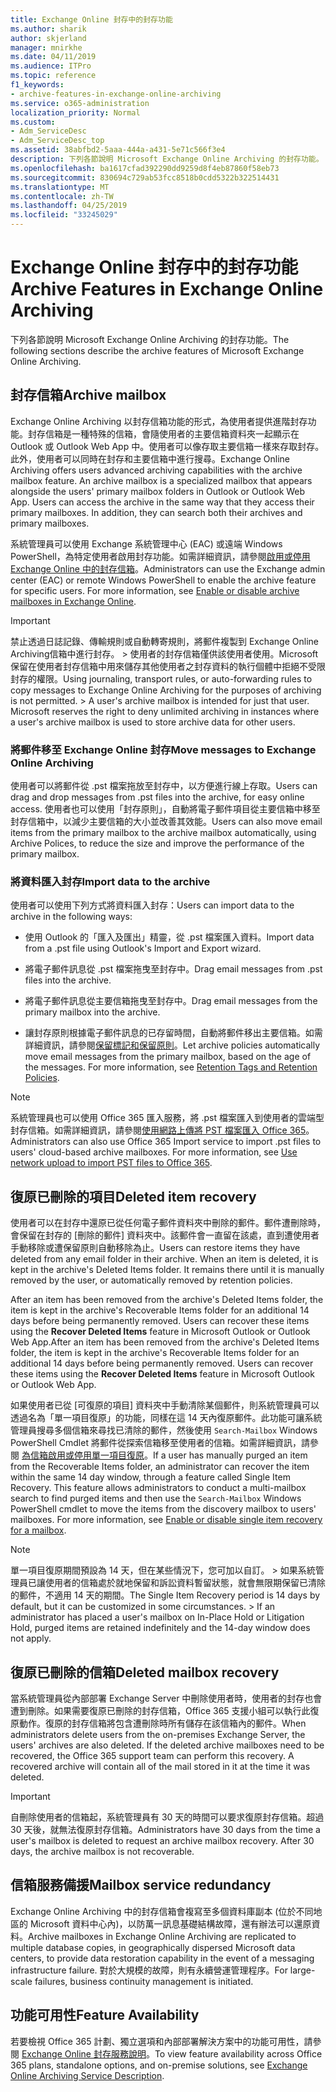 ```yaml
---
title: Exchange Online 封存中的封存功能
ms.author: sharik
author: skjerland
manager: mnirkhe
ms.date: 04/11/2019
ms.audience: ITPro
ms.topic: reference
f1_keywords:
- archive-features-in-exchange-online-archiving
ms.service: o365-administration
localization_priority: Normal
ms.custom:
- Adm_ServiceDesc
- Adm_ServiceDesc_top
ms.assetid: 38abfbd2-5aaa-444a-a431-5e71c566f3e4
description: 下列各節說明 Microsoft Exchange Online Archiving 的封存功能。
ms.openlocfilehash: ba1617cfad392290dd9259d8f4eb87860f58eb73
ms.sourcegitcommit: 830694c729ab53fcc8518b0cdd5322b322514431
ms.translationtype: MT
ms.contentlocale: zh-TW
ms.lasthandoff: 04/25/2019
ms.locfileid: "33245029"
---
```

# <a name="archive-features-in-exchange-online-archiving"></a><span data-ttu-id="2205b-103">Exchange Online 封存中的封存功能</span><span class="sxs-lookup"><span data-stu-id="2205b-103">Archive Features in Exchange Online Archiving</span></span>

<span data-ttu-id="2205b-104">下列各節說明 Microsoft Exchange Online Archiving 的封存功能。</span><span class="sxs-lookup"><span data-stu-id="2205b-104">The following sections describe the archive features of Microsoft Exchange Online Archiving.</span></span>
  
## <a name="archive-mailbox"></a><span data-ttu-id="2205b-105">封存信箱</span><span class="sxs-lookup"><span data-stu-id="2205b-105">Archive mailbox</span></span>

<span data-ttu-id="2205b-p101">Exchange Online Archiving 以封存信箱功能的形式，為使用者提供進階封存功能。封存信箱是一種特殊的信箱，會隨使用者的主要信箱資料夾一起顯示在 Outlook 或 Outlook Web App 中。使用者可以像存取主要信箱一樣來存取封存。此外，使用者可以同時在封存和主要信箱中進行搜尋。</span><span class="sxs-lookup"><span data-stu-id="2205b-p101">Exchange Online Archiving offers users advanced archiving capabilities with the archive mailbox feature. An archive mailbox is a specialized mailbox that appears alongside the users' primary mailbox folders in Outlook or Outlook Web App. Users can access the archive in the same way that they access their primary mailboxes. In addition, they can search both their archives and primary mailboxes.</span></span>
  
<span data-ttu-id="2205b-p102">系統管理員可以使用 Exchange 系統管理中心 (EAC) 或遠端 Windows PowerShell，為特定使用者啟用封存功能。如需詳細資訊，請參閱[啟用或停用 Exchange Online 中的封存信箱](https://go.microsoft.com/fwlink/p/?LinkId=404425)。</span><span class="sxs-lookup"><span data-stu-id="2205b-p102">Administrators can use the Exchange admin center (EAC) or remote Windows PowerShell to enable the archive feature for specific users. For more information, see [Enable or disable archive mailboxes in Exchange Online](https://go.microsoft.com/fwlink/p/?LinkId=404425).</span></span>
  
> [!IMPORTANT]
>  <span data-ttu-id="2205b-p103">禁止透過日誌記錄、傳輸規則或自動轉寄規則，將郵件複製到 Exchange Online Archiving信箱中進行封存。 >  使用者的封存信箱僅供該使用者使用。Microsoft 保留在使用者封存信箱中用來儲存其他使用者之封存資料的執行個體中拒絕不受限封存的權限。</span><span class="sxs-lookup"><span data-stu-id="2205b-p103">Using journaling, transport rules, or auto-forwarding rules to copy messages to Exchange Online Archiving for the purposes of archiving is not permitted. >  A user's archive mailbox is intended for just that user. Microsoft reserves the right to deny unlimited archiving in instances where a user's archive mailbox is used to store archive data for other users.</span></span> 
  
### <a name="move-messages-to-exchange-online-archiving"></a><span data-ttu-id="2205b-115">將郵件移至 Exchange Online 封存</span><span class="sxs-lookup"><span data-stu-id="2205b-115">Move messages to Exchange Online Archiving</span></span>

<span data-ttu-id="2205b-116">使用者可以將郵件從 .pst 檔案拖放至封存中，以方便進行線上存取。</span><span class="sxs-lookup"><span data-stu-id="2205b-116">Users can drag and drop messages from .pst files into the archive, for easy online access.</span></span> <span data-ttu-id="2205b-117">使用者也可以使用「封存原則」，自動將電子郵件項目從主要信箱中移至封存信箱中，以減少主要信箱的大小並改善其效能。</span><span class="sxs-lookup"><span data-stu-id="2205b-117">Users can also move email items from the primary mailbox to the archive mailbox automatically, using Archive Polices, to reduce the size and improve the performance of the primary mailbox.</span></span> 
  
### <a name="import-data-to-the-archive"></a><span data-ttu-id="2205b-118">將資料匯入封存</span><span class="sxs-lookup"><span data-stu-id="2205b-118">Import data to the archive</span></span>

<span data-ttu-id="2205b-119">使用者可以使用下列方式將資料匯入封存：</span><span class="sxs-lookup"><span data-stu-id="2205b-119">Users can import data to the archive in the following ways:</span></span>
  
- <span data-ttu-id="2205b-120">使用 Outlook 的「匯入及匯出」精靈，從 .pst 檔案匯入資料。</span><span class="sxs-lookup"><span data-stu-id="2205b-120">Import data from a .pst file using Outlook's Import and Export wizard.</span></span>
    
- <span data-ttu-id="2205b-121">將電子郵件訊息從 .pst 檔案拖曳至封存中。</span><span class="sxs-lookup"><span data-stu-id="2205b-121">Drag email messages from .pst files into the archive.</span></span>
    
- <span data-ttu-id="2205b-122">將電子郵件訊息從主要信箱拖曳至封存中。</span><span class="sxs-lookup"><span data-stu-id="2205b-122">Drag email messages from the primary mailbox into the archive.</span></span>
    
- <span data-ttu-id="2205b-p105">讓封存原則根據電子郵件訊息的已存留時間，自動將郵件移出主要信箱。如需詳細資訊，請參閱[保留標記和保留原則](https://go.microsoft.com/fwlink/p/?LinkId=314153)。</span><span class="sxs-lookup"><span data-stu-id="2205b-p105">Let archive policies automatically move email messages from the primary mailbox, based on the age of the messages. For more information, see [Retention Tags and Retention Policies](https://go.microsoft.com/fwlink/p/?LinkId=314153).</span></span>
    
> [!NOTE]
> <span data-ttu-id="2205b-p106">系統管理員也可以使用 Office 365 匯入服務，將 .pst 檔案匯入到使用者的雲端型封存信箱。如需詳細資訊，請參閱[使用網路上傳將 PST 檔案匯入 Office 365](https://go.microsoft.com/fwlink/p/?linkid=823074)。</span><span class="sxs-lookup"><span data-stu-id="2205b-p106">Administrators can also use Office 365 Import service to import .pst files to users' cloud-based archive mailboxes. For more information, see [Use network upload to import PST files to Office 365](https://go.microsoft.com/fwlink/p/?linkid=823074).</span></span> 
  
## <a name="deleted-item-recovery"></a><span data-ttu-id="2205b-127">復原已刪除的項目</span><span class="sxs-lookup"><span data-stu-id="2205b-127">Deleted item recovery</span></span>

<span data-ttu-id="2205b-p107">使用者可以在封存中還原已從任何電子郵件資料夾中刪除的郵件。郵件遭刪除時，會保留在封存的 [刪除的郵件] 資料夾中。該郵件會一直留在該處，直到遭使用者手動移除或遭保留原則自動移除為止。</span><span class="sxs-lookup"><span data-stu-id="2205b-p107">Users can restore items they have deleted from any email folder in their archive. When an item is deleted, it is kept in the archive's Deleted Items folder. It remains there until it is manually removed by the user, or automatically removed by retention policies.</span></span>
  
<span data-ttu-id="2205b-p108">After an item has been removed from the archive's Deleted Items folder, the item is kept in the archive's Recoverable Items folder for an additional 14 days before being permanently removed. Users can recover these items using the **Recover Deleted Items** feature in Microsoft Outlook or Outlook Web App.</span><span class="sxs-lookup"><span data-stu-id="2205b-p108">After an item has been removed from the archive's Deleted Items folder, the item is kept in the archive's Recoverable Items folder for an additional 14 days before being permanently removed. Users can recover these items using the **Recover Deleted Items** feature in Microsoft Outlook or Outlook Web App.</span></span> 
  
<span data-ttu-id="2205b-p109">如果使用者已從 [可復原的項目] 資料夾中手動清除某個郵件，則系統管理員可以透過名為「單一項目復原」的功能，同樣在這 14 天內復原郵件。此功能可讓系統管理員搜尋多個信箱來尋找已清除的郵件，然後使用  `Search-Mailbox` Windows PowerShell Cmdlet 將郵件從探索信箱移至使用者的信箱。如需詳細資訊，請參閱 [為信箱啟用或停用單一項目復原](https://go.microsoft.com/fwlink/p/?LinkId=314155)。</span><span class="sxs-lookup"><span data-stu-id="2205b-p109">If a user has manually purged an item from the Recoverable Items folder, an administrator can recover the item within the same 14 day window, through a feature called Single Item Recovery. This feature allows administrators to conduct a multi-mailbox search to find purged items and then use the  `Search-Mailbox` Windows PowerShell cmdlet to move the items from the discovery mailbox to users' mailboxes. For more information, see [Enable or disable single item recovery for a mailbox](https://go.microsoft.com/fwlink/p/?LinkId=314155).</span></span>
  
> [!NOTE]
>  <span data-ttu-id="2205b-p110">單一項目復原期間預設為 14 天，但在某些情況下，您可加以自訂。 >  如果系統管理員已讓使用者的信箱處於就地保留和訴訟資料暫留狀態，就會無限期保留已清除的郵件，不適用 14 天的期間。</span><span class="sxs-lookup"><span data-stu-id="2205b-p110">The Single Item Recovery period is 14 days by default, but it can be customized in some circumstances. >  If an administrator has placed a user's mailbox on In-Place Hold or Litigation Hold, purged items are retained indefinitely and the 14-day window does not apply.</span></span> 
  
## <a name="deleted-mailbox-recovery"></a><span data-ttu-id="2205b-138">復原已刪除的信箱</span><span class="sxs-lookup"><span data-stu-id="2205b-138">Deleted mailbox recovery</span></span>

<span data-ttu-id="2205b-p111">當系統管理員從內部部署 Exchange Server 中刪除使用者時，使用者的封存也會遭到刪除。如果需要復原已刪除的封存信箱，Office 365 支援小組可以執行此復原動作。復原的封存信箱將包含遭刪除時所有儲存在該信箱內的郵件。</span><span class="sxs-lookup"><span data-stu-id="2205b-p111">When administrators delete users from the on-premises Exchange Server, the users' archives are also deleted. If the deleted archive mailboxes need to be recovered, the Office 365 support team can perform this recovery. A recovered archive will contain all of the mail stored in it at the time it was deleted.</span></span>
  
> [!IMPORTANT]
> <span data-ttu-id="2205b-p112">自刪除使用者的信箱起，系統管理員有 30 天的時間可以要求復原封存信箱。超過 30 天後，就無法復原封存信箱。</span><span class="sxs-lookup"><span data-stu-id="2205b-p112">Administrators have 30 days from the time a user's mailbox is deleted to request an archive mailbox recovery. After 30 days, the archive mailbox is not recoverable.</span></span> 
  
## <a name="mailbox-service-redundancy"></a><span data-ttu-id="2205b-144">信箱服務備援</span><span class="sxs-lookup"><span data-stu-id="2205b-144">Mailbox service redundancy</span></span>

<span data-ttu-id="2205b-145">Exchange Online Archiving 中的封存信箱會複寫至多個資料庫副本 (位於不同地區的 Microsoft 資料中心內)，以防萬一訊息基礎結構故障，還有辦法可以還原資料。</span><span class="sxs-lookup"><span data-stu-id="2205b-145">Archive mailboxes in Exchange Online Archiving are replicated to multiple database copies, in geographically dispersed Microsoft data centers, to provide data restoration capability in the event of a messaging infrastructure failure.</span></span> <span data-ttu-id="2205b-146">對於大規模的故障，則有永續營運管理程序。</span><span class="sxs-lookup"><span data-stu-id="2205b-146">For large-scale failures, business continuity management is initiated.</span></span> 
  
## <a name="feature-availability"></a><span data-ttu-id="2205b-147">功能可用性</span><span class="sxs-lookup"><span data-stu-id="2205b-147">Feature Availability</span></span>

<span data-ttu-id="2205b-148">若要檢視 Office 365 計劃、獨立選項和內部部署解決方案中的功能可用性，請參閱 [Exchange Online 封存服務說明](exchange-online-archiving-service-description.md)。</span><span class="sxs-lookup"><span data-stu-id="2205b-148">To view feature availability across Office 365 plans, standalone options, and on-premise solutions, see [Exchange Online Archiving Service Description](exchange-online-archiving-service-description.md).</span></span>
  
